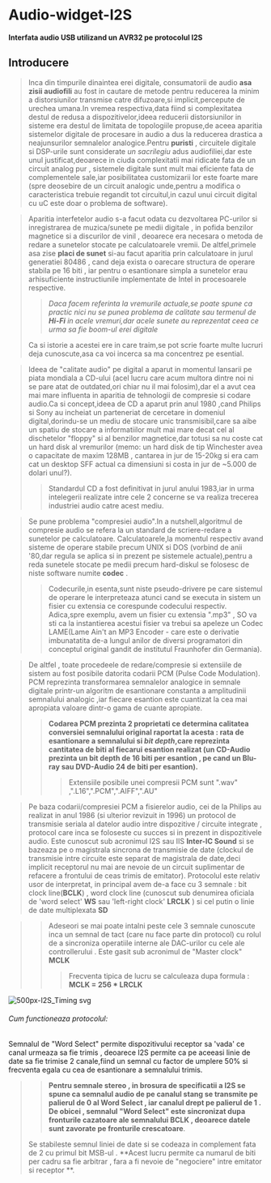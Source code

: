 # Audio-widget-I2S
**Interfata audio USB utilizand un AVR32 pe protocolul I2S**

## Introducere
>
>Inca din timpurile dinaintea erei digitale, consumatorii de audio **asa zisii audiofili** au fost in cautare de metode pentru reducerea la minim a distorsiunilor transmise catre difuzoare,si implicit,percepute de urechea umana.In vremea respectiva,data fiind si complexitatea destul de redusa a dispozitivelor,ideea reducerii distorsiunilor in sisteme era destul de limitata de topologiile propuse,de aceea aparitia sistemelor digitale de procesare in audio a dus la reducerea drastica a neajunsurilor semnalelor analogice.Pentru **puristi** , circuitele digitale si DSP-urile sunt considerate _un sacrilegiu_ adus audiofiliei,dar este unul justificat,deoarece in ciuda complexitatii mai ridicate fata de un circuit analog pur , sistemele digitale sunt mult mai eficiente fata de complementele sale,iar posibilitatea customizarii lor este foarte mare (spre deosebire de un circuit analogic unde,pentru a modifica o caracteristica trebuie regandit tot circuitul,in cazul unui circuit digital cu uC este doar o problema de software).

>Aparitia interfetelor audio s-a facut odata cu dezvoltarea PC-urilor si inregistrarea de muzica/sunete pe medii digitale , in pofida benzilor magnetice si a discurilor de vinil , deoarece era necesara o metoda de redare a sunetelor stocate pe calculatoarele vremii. De altfel,primele asa zise **placi de sunet** si-au facut aparitia prin calculatoare in jurul generatiei 80486 , cand deja exista o oarecare structura de operare stabila pe 16 biti , iar pentru o esantionare simpla a sunetelor erau arhisuficiente instructiunile implementate de Intel in procesoarele respective.
>>_Daca facem referinta la vremurile actuale,se poate spune ca practic nici nu se punea problema de calitate sau termenul de **Hi-Fi** in acele vremuri,dar acele sunete au reprezentat ceea ce urma sa fie boom-ul erei digitale_
>
>Ca si istorie a acestei ere in care traim,se pot scrie foarte multe lucruri deja cunoscute,asa ca voi incerca sa ma concentrez pe esential.

>Ideea de "calitate audio" pe digital a aparut in momentul lansarii pe piata mondiala a CD-ului (acel lucru care acum multora dintre noi ni se pare atat de outdated,ori chiar nu il mai folosim),dar el a avut cea mai mare influenta in aparitia de tehnologii de compresie si codare audio.Ca si concept,ideea de CD a aparut prin anul 1980 ,cand Philips si Sony au incheiat un parteneriat de cercetare in domeniul digital,dorindu-se un mediu de stocare unic transmisibil,care sa aibe un spatiu de stocare a informatiilor mult mai mare decat cel al dischetelor "floppy" si al benzilor magnetice,dar totusi sa nu coste cat un hard disk al vremurilor (memo: un hard disk de tip Winchester avea o capacitate de maxim 128MB , cantarea in jur de 15-20kg si era cam cat un desktop SFF actual ca dimensiuni si costa in jur de ~5.000 de dolari unul?).
>>Standardul CD a fost definitivat in jurul anului 1983,iar in urma intelegerii realizate intre cele 2 concerne se va realiza trecerea industriei audio catre acest mediu.

>Se pune problema "compresiei audio".In a nutshell,algoritmul de compresie audio se refera la un standard de scriere-redare a sunetelor pe calculatoare. Calculatoarele,la momentul respectiv avand sisteme de operare stabile precum UNIX si DOS (vorbind de anii '80,dar regula se aplica si in prezent pe sistemele actuale),pentru a reda sunetele stocate pe medii precum hard-diskul se folosesc de niste software numite **codec** .
>>Codecurile,in esenta,sunt niste pseudo-drivere pe care sistemul de operare le interpreteaza atunci cand se executa in sistem un fisier cu extensia ce corespunde codecului respectiv.
>>Adica,spre exemplu, avem un fisier cu extensia ".mp3" , SO va sti ca la instantierea acestui fisier va trebui sa apeleze un Codec LAME(Lame Ain't an MP3 Encoder - care este o derivatie imbunatatita de-a lungul anilor de diversi programatori din conceptul original gandit de institutul Fraunhofer din Germania).

>De altfel , toate procedeele de redare/compresie si extensiile de sistem au fost posibile datorita codarii PCM (Pulse Code Modulation).
PCM reprezinta transformarea semnalelor analogice in semnale digitale printr-un algoritm de esantionare constanta a amplitudinii semnalului analogic ,iar fiecare esantion este cuantizat la cea mai apropiata valoare dintr-o gama de cuante apropiate.
>>**Codarea PCM prezinta 2 proprietati ce determina calitatea conversiei semnalului original raportat la acesta : rata de esantionare a semnalului si _bit depth_,care reprezinta cantitatea de biti al fiecarui esantion realizat (un CD-Audio prezinta un bit depth de 16 biti per esantion , pe cand un Blu-ray sau DVD-Audio 24 de biti per esantion).**
>>> Extensiile posibile unei compresii PCM sunt ".wav" ,".L16",".PCM",".AIFF",".AU"

>Pe baza codarii/compresiei PCM a fisierelor audio, cei de la Philips au realizat in anul 1986 (si ulterior revizuit in 1996) un protocol de transmisie seriala al datelor audio intre dispozitive / circuite integrate , protocol care inca se foloseste cu succes si in prezent in dispozitivele audio. Este cunoscut sub acronimul I2S sau IIS **Inter-IC Sound** si se bazeaza pe o magistrala sincrona de transmisie de date (clockul de transmisie intre circuite este separat de magistrala de date,deci implicit receptorul nu mai are nevoie de un circuit suplimentar de refacere a frontului de ceas trimis de emitator).
>Protocolul este relativ usor de interpretat, in principal avem de-a face cu 3 semnale : bit clock line(**BCLK**) , word clock line (cunoscut sub denumirea oficiala de 'word select' **WS** sau 'left-right clock' **LRCLK** ) si cel putin o linie de date multiplexata **SD**

>>Adeseori se mai poate intalni peste cele 3 semnale cunoscute inca un semnal de tact (care nu face parte din protocol) cu rolul de a sincroniza operatiile interne ale DAC-urilor cu cele ale controllerului . Este gasit sub acronimul de "Master clock" **MCLK**
>>>Frecventa tipica de lucru se calculeaza dupa formula : **MCLK = 256 * LRCLK**

![500px-I2S_Timing svg](https://user-images.githubusercontent.com/54248886/66950287-bf636680-f060-11e9-9627-63df32e9b9f9.png)

###### Cum functioneaza protocolul:

Semnalul de "Word Select" permite dispozitivului receptor sa 'vada' ce canal urmeaza sa fie trimis , deoarece I2S permite ca pe aceeasi linie de date sa fie trimise 2 canale,fiind un semnal cu factor de umplere 50% si frecventa egala cu cea de esantionare a semnalului trimis.
>>**Pentru semnale stereo , in brosura de specificatii a I2S se spune ca semnalul audio de pe canalul stang se transmite pe palierul de 0 al Word Select , iar canalul drept pe palierul de 1 . De obicei , semnalul "Word Select" este sincronizat dupa fronturile cazatoare ale semnalului BCLK , deoarece datele sunt zavorate pe fronturile crescatoare**.
>>
 >Se stabileste semnul liniei de date si se codeaza in complement fata de 2 cu primul bit MSB-ul . **Acest lucru permite ca numarul de biti per cadru sa fie arbitrar , fara a fi nevoie de "negociere" intre emitator si receptor **.

